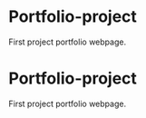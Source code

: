 # Portfolio-project
First project portfolio webpage.

# Portfolio-project
First project portfolio webpage.
